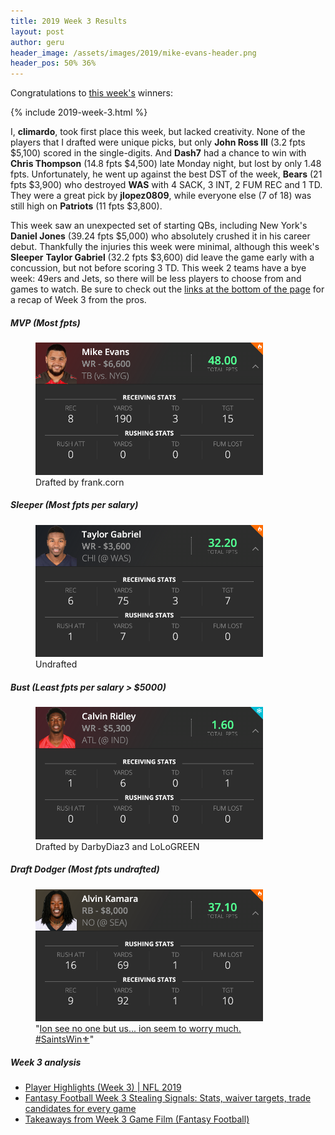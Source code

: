 ```yaml
---
title: 2019 Week 3 Results
layout: post
author: geru
header_image: /assets/images/2019/mike-evans-header.png
header_pos: 50% 36%
---
```

Congratulations to [this week's](https://www.draftkings.com/contest/gamecenter/76531512) winners:

{% include 2019-week-3.html %}

I, __climardo__, took first place this week, but lacked creativity. None of the players that I drafted were unique picks, but only __John Ross III__ (3.2 fpts $5,100) scored in the single-digits. And __Dash7__ had a chance to win with __Chris Thompson__ (14.8 fpts $4,500) late Monday night, but lost by only 1.48 fpts. Unfortunately, he went up against the best DST of the week, __Bears__ (21 fpts $3,900) who destroyed __WAS__ with 4 SACK, 3 INT, 2 FUM REC and 1 TD. They were a great pick by __jlopez0809__, while everyone else (7 of 18) was still high on __Patriots__ (11 fpts $3,800).

This week saw an unexpected set of starting QBs, including New York's __Daniel Jones__ (39.24 fpts $5,000) who absolutely crushed it in his career debut. Thankfully the injuries this week were minimal, although this week's __Sleeper__ __Taylor Gabriel__ (32.2 fpts $3,600) did leave the game early with a concussion, but not before scoring 3 TD. This week 2 teams have a bye week: 49ers and Jets, so there will be less players to choose from and games to watch. Be sure to check out the <a href="#pro-links">links at the bottom of the page</a> for a recap of Week 3 from the pros.

##### MVP (Most fpts)
<figure class="figure">
    <img class="img-fluid" src="/assets/images/2019/week-3-mike-evans.png" width="364px"/>
    <figcaption class="figure-caption">Drafted by <span class="font-weight-bold">frank.corn</span></figcaption>
</figure>

##### Sleeper (Most fpts per salary)
<figure class="figure">
    <img class="img-fluid" src="/assets/images/2019/week-3-taylor-gabriel.png" width="364px"/>
    <figcaption class="figure-caption"><span class="font-weight-bold">Undrafted</span></figcaption>
</figure>

##### Bust (Least fpts per salary > $5000)
<figure class="figure">
    <img class="img-fluid" src="/assets/images/2019/week-3-calvin-ridley.png" width="364px"/>
    <figcaption class="figure-caption">Drafted by <span class="font-weight-bold">DarbyDiaz3</span> and <span class="font-weight-bold">LoLoGREEN</span></figcaption>
</figure>


##### Draft Dodger (Most fpts undrafted)
<figure class="figure">
    <img class="img-fluid" src="/assets/images/2019/week-3-alvin-kamara.png" width="364px"/>
    <figcaption class="figure-caption">"<a href="https://www.instagram.com/p/B2u9uYGhHQD" target="_blank">Ion see no one but us... ion seem to worry much. #SaintsWin⚜️</a>"</figcaption>
</figure>

##### Week 3 analysis
<ul class="list-unstyled" id="pro-links">
    <a href="https://www.youtube.com/watch?v=lf-vrOMpcUs&list=PLRdw3IjKY2gn3gW715WMBQ8U41UbNt1pR" target="_blank"><li>Player Highlights (Week 3) | NFL 2019</li></a>
    <a href="https://www.cbssports.com/fantasy/football/news/fantasy-football-week-3-stealing-signals-stats-waiver-targets-trade-candidates-for-every-game/" target="_blank"><li>Fantasy Football Week 3 Stealing Signals: Stats, waiver targets, trade candidates for every game</li></a>
    <a href="https://www.fantasypros.com/2019/09/takeaways-from-week-3-game-film-fantasy-football/" target="_blank"><li>Takeaways from Week 3 Game Film (Fantasy Football)</li></a>
</ul>